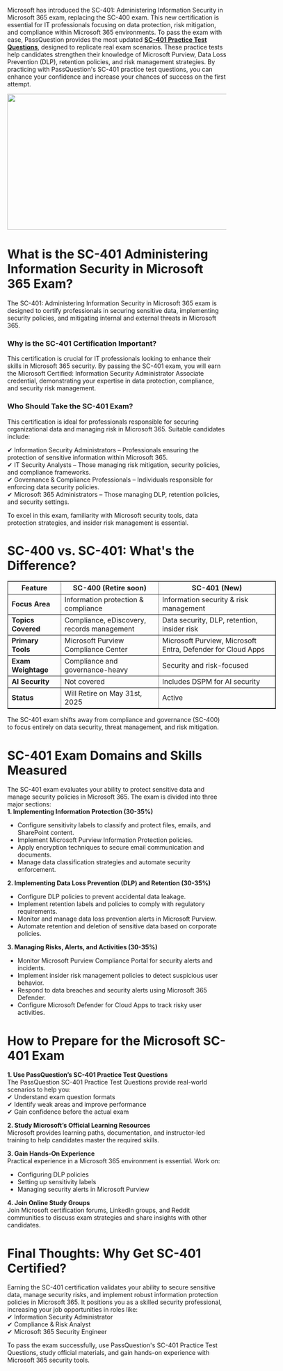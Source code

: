 <p>Microsoft has introduced the SC-401: Administering Information Security in Microsoft 365 exam, replacing the SC-400 exam. This new certification is essential for IT professionals focusing on data protection, risk mitigation, and compliance within Microsoft 365 environments. To pass the exam with ease, PassQuestion provides the most updated <strong><a href="https://www.passquestion.com/sc-401.html">SC-401 Practice Test Questions</a></strong>, designed to replicate real exam scenarios. These practice tests help candidates strengthen their knowledge of Microsoft Purview, Data Loss Prevention (DLP), retention policies, and risk management strategies. By practicing with PassQuestion&#39;s SC-401 practice test questions, you can enhance your confidence and increase your chances of success on the first attempt.</p>

<p><img alt="" src="https://www.passquestion.com/uploads/pqcom/images/20250319/f9381a8c58cd13aaabf45a0cdc8ceef8.png" style="height:312px; width:618px" /></p>

<h1>What is the SC-401 Administering Information Security in Microsoft 365 Exam?</h1>

<p>The SC-401: Administering Information Security in Microsoft 365 exam is designed to certify professionals in securing sensitive data, implementing security policies, and mitigating internal and external threats in Microsoft 365.</p>

<h3>Why is the SC-401 Certification Important?</h3>

<p>This certification is crucial for IT professionals looking to enhance their skills in Microsoft 365 security. By passing the SC-401 exam, you will earn the Microsoft Certified: Information Security Administrator Associate credential, demonstrating your expertise in data protection, compliance, and security risk management.</p>

<h3>Who Should Take the SC-401 Exam?</h3>

<p>This certification is ideal for professionals responsible for securing organizational data and managing risk in Microsoft 365. Suitable candidates include:</p>

<p>✔ Information Security Administrators &ndash; Professionals ensuring the protection of sensitive information within Microsoft 365.<br />
✔ IT Security Analysts &ndash; Those managing risk mitigation, security policies, and compliance frameworks.<br />
✔ Governance &amp; Compliance Professionals &ndash; Individuals responsible for enforcing data security policies.<br />
✔ Microsoft 365 Administrators &ndash; Those managing DLP, retention policies, and security settings.</p>

<p>To excel in this exam, familiarity with Microsoft security tools, data protection strategies, and insider risk management is essential.</p>

<h1>SC-400 vs. SC-401: What&#39;s the Difference?</h1>

<table border="1" style="width:618px">
	<thead>
		<tr>
			<th><strong>Feature</strong></th>
			<th><strong>SC-400 (Retire soon)</strong></th>
			<th><strong>SC-401 (New)</strong></th>
		</tr>
	</thead>
	<tbody>
		<tr>
			<td><strong>Focus Area</strong></td>
			<td>Information protection &amp; compliance</td>
			<td>Information security &amp; risk management</td>
		</tr>
		<tr>
			<td><strong>Topics Covered</strong></td>
			<td>Compliance, eDiscovery, records management</td>
			<td>Data security, DLP, retention, insider risk</td>
		</tr>
		<tr>
			<td><strong>Primary Tools</strong></td>
			<td>Microsoft Purview Compliance Center</td>
			<td>Microsoft Purview, Microsoft Entra, Defender for Cloud Apps</td>
		</tr>
		<tr>
			<td><strong>Exam Weightage</strong></td>
			<td>Compliance and governance-heavy</td>
			<td>Security and risk-focused</td>
		</tr>
		<tr>
			<td><strong>AI Security</strong></td>
			<td>Not covered</td>
			<td>Includes DSPM for AI security</td>
		</tr>
		<tr>
			<td><strong>Status</strong></td>
			<td>Will Retire on May 31st, 2025</td>
			<td>Active</td>
		</tr>
	</tbody>
</table>

<p>The SC-401 exam shifts away from compliance and governance (SC-400) to focus entirely on data security, threat management, and risk mitigation.</p>

<h1>SC-401 Exam Domains and Skills Measured</h1>

<p>The SC-401 exam evaluates your ability to protect sensitive data and manage security policies in Microsoft 365. The exam is divided into three major sections:<br />
<strong>1. Implementing Information Protection (30-35%)</strong></p>

<ul>
	<li>Configure sensitivity labels to classify and protect files, emails, and SharePoint content.</li>
	<li>Implement Microsoft Purview Information Protection policies.</li>
	<li>Apply encryption techniques to secure email communication and documents.</li>
	<li>Manage data classification strategies and automate security enforcement.</li>
</ul>

<p><strong>2. Implementing Data Loss Prevention (DLP) and Retention (30-35%)</strong></p>

<ul>
	<li>Configure DLP policies to prevent accidental data leakage.</li>
	<li>Implement retention labels and policies to comply with regulatory requirements.</li>
	<li>Monitor and manage data loss prevention alerts in Microsoft Purview.</li>
	<li>Automate retention and deletion of sensitive data based on corporate policies.</li>
</ul>

<p><strong>3. Managing Risks, Alerts, and Activities (30-35%)</strong></p>

<ul>
	<li>Monitor Microsoft Purview Compliance Portal for security alerts and incidents.</li>
	<li>Implement insider risk management policies to detect suspicious user behavior.</li>
	<li>Respond to data breaches and security alerts using Microsoft 365 Defender.</li>
	<li>Configure Microsoft Defender for Cloud Apps to track risky user activities.</li>
</ul>

<h1>How to Prepare for the Microsoft SC-401 Exam</h1>

<p><strong>1. Use PassQuestion&rsquo;s SC-401 Practice Test Questions</strong><br />
The PassQuestion SC-401 Practice Test Questions provide real-world scenarios to help you:<br />
✔ Understand exam question formats<br />
✔ Identify weak areas and improve performance<br />
✔ Gain confidence before the actual exam</p>

<p><strong>2. Study Microsoft&rsquo;s Official Learning Resources</strong><br />
Microsoft provides learning paths, documentation, and instructor-led training to help candidates master the required skills.</p>

<p><strong>3. Gain Hands-On Experience</strong><br />
Practical experience in a Microsoft 365 environment is essential. Work on:</p>

<ul>
	<li>Configuring DLP policies</li>
	<li>Setting up sensitivity labels</li>
	<li>Managing security alerts in Microsoft Purview</li>
</ul>

<p><strong>4. Join Online Study Groups</strong><br />
Join Microsoft certification forums, LinkedIn groups, and Reddit communities to discuss exam strategies and share insights with other candidates.</p>

<h1>Final Thoughts: Why Get SC-401 Certified?</h1>

<p>Earning the SC-401 certification validates your ability to secure sensitive data, manage security risks, and implement robust information protection policies in Microsoft 365. It positions you as a skilled security professional, increasing your job opportunities in roles like:<br />
✔ Information Security Administrator<br />
✔ Compliance &amp; Risk Analyst<br />
✔ Microsoft 365 Security Engineer</p>

<p>To pass the exam successfully, use PassQuestion&#39;s SC-401 Practice Test Questions, study official materials, and gain hands-on experience with Microsoft 365 security tools.</p>
